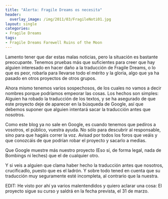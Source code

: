 ```yaml
---
title: "Alerta: Fragile Dreams os necesita"
header:
  overlay_image: /img/2011/03/FragileNoti01.jpg
layout: single
categories:
- Fragile Dreams
tags:
- Fragile Dreams Farewell Ruins of the Moon
---
```

Lamento tener que dar estas malas noticias, pero la situación es bastante 
preocupante. Tenemos pruebas más que suficientes para creer que hay alguien 
interesado en hacer daño a la traducción de Fragile Dreams, o lo que es peor, 
robarla para llevarse todo el mérito y la gloria, algo que ya ha pasado en otros 
proyectos de otros grupos.

Ahora mismo tenemos varios sospechosos, de los cuales no vamos a decir nombres 
porque podríamos empeorar las cosas. Los hechos son simples: Alguien ha robado 
la traducción de los textos, y se ha asegurado de que este proyecto deje de 
aparecer en la búsqueda de Google, así que debemos suponer que alguien intentará 
sacar la traducción antes que nosotros.

Como este blog ya no sale en Google, es cuando tenemos que pediros a vosotros, 
el público, vuestra ayuda. No sólo para descubrir al responsable, sino para que 
hagáis correr la voz. Avisad por todos los foros que veáis y que conozcáis de que 
podrían robar el proyecto y sacarlo a medias.

Que Google muestre más nuestro proyecto (Eso sí, de forma legal, nada de Bombings 
ni leches) que el de cualquier otro.

Y si veis a alguien que clama haber hecho la traducción antes que nosotros, 
crucificadlo, puesto que es el ladrón. Y sobre todo tened en cuenta que su traducción 
muy seguramente esté incompleta, al contrario que la nuestra.

EDIT: He visto por ahí ya varios malentendidos y quiero aclarar una cosa: El proyecto 
sigue su curso y saldrá en la fecha prevista, el 31 de marzo.
